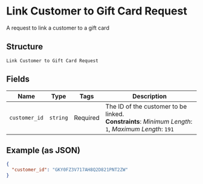
# Link Customer to Gift Card Request

A request to link a customer to a gift card

## Structure

`Link Customer to Gift Card Request`

## Fields

| Name | Type | Tags | Description |
|  --- | --- | --- | --- |
| `customer_id` | `string` | Required | The ID of the customer to be linked.<br>**Constraints**: *Minimum Length*: `1`, *Maximum Length*: `191` |

## Example (as JSON)

```json
{
  "customer_id": "GKY0FZ3V717AH8Q2D821PNT2ZW"
}
```


